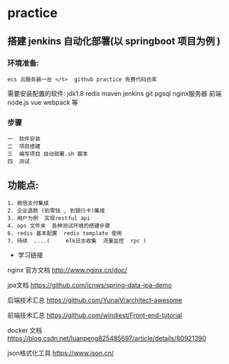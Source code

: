 # practice

## 搭建 jenkins 自动化部署(以 springboot 项目为例 )


### 环境准备: 
    ecs 云服务器一台 </t>  github practice 免费代码仓库 
   需要安装配置的软件: jdk1.8  redis  maven jenkins  git  pgsql    nginx服务器  前端node.js vue webpack 等

###    步骤
    一  软件安装
    二  项目搭建
    三  编写项目 自动部署.sh 脚本
    四  测试
   
 ## 功能点: 
    1. 微信支付集成 
    2. 企业退款 (到零钱 , 到银行卡)集成
    3. 用户为例  实现restful api
    4. ops 文件夹  各种测试环境的搭建步骤
    6. redis 基本配置  redis template 使用
    7. 待续  ....(     elk日志收集  流量监控  rpc )
    

    
+ 学习链接

nginx 官方文档 <a>http://www.nginx.cn/doc/  

jpa文档  <a>https://github.com/icnws/spring-data-jpa-demo

后端技术汇总 <a>https://github.com/YunaiV/architect-awesome

前端技术汇总 <a>https://github.com/windiest/Front-end-tutorial

docker 文档  <a>https://blog.csdn.net/luanpeng825485697/article/details/80921390

json格式化工具 <a>https://www.json.cn/


